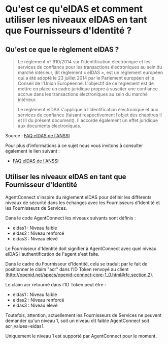 # Qu'est ce qu'eIDAS et comment utiliser les niveaux eIDAS en tant que Fournisseurs d'Identité ?

## Qu'est ce que le règlement eIDAS ? 

> Le règlement n° 910/2014 sur l'identification électronique et les services de confiance pour les
transactions électroniques au sein du marché intérieur, dit règlement « eIDAS », est un règlement
européen qui a été adopté le 23 juillet 2014 par le Parlement européen et le Conseil de l'Union
Européenne. L'objectif de ce règlement est de mettre en place un cadre juridique propre à
susciter une confiance accrue dans les transactions électroniques au sein du marché intérieur. 
>
> Le règlement eIDAS s'applique à l’identification électronique et aux services de confiance
(faisant respectivement l’objet des chapitres II et III du présent document). Il accorde également
un effet juridique aux documents électroniques.

Source : [FAQ eIDAS de l'ANSSI](https://www.ssi.gouv.fr/uploads/2017/01/eidas_faq_anssi.pdf)

Pour plus d'informations à ce sujet nous vous invitons à consulter également le lien suivant :

- [FAQ eIDAS de l'ANSSI](https://www.ssi.gouv.fr/uploads/2017/01/eidas_faq_anssi.pdf)

## Utiliser les niveaux eIDAS en tant que Fournisseur d'Identité

AgentConnect s'inspire du règlement eIDAS pour définir les différents niveaux de sécurité dans les échanges avec les Fournisseurs d'Identité et les Fournisseurs de Services. 

Dans le code AgentConnect les niveaux suivants sont définis :

* eidas1 : Niveau faible
* eidas2 : Niveau renforcé
* eidas3 : Niveau élevé

Le Fournisseur d'Identité doit signifier à AgentConnect avec quel niveau eIDAS l'authentification de l'agent s'est faite. 

Dans le cadre du Fournisseur d'Identité, cela se traduit par le fait de positionner le claim "acr" dans l'ID Token renvoyé au client (http://openid.net/specs/openid-connect-core-1_0.html#rfc.section.2).

Le claim acr retourné dans l'ID Token peut être :

* eidas1 : Niveau faible
* eidas2 : Niveau renforcé
* eidas3 : Niveau élevé

Toutefois, attention, actuellement les Fournisseurs de Services ne peuvent demander qu'un niveau 1, soit un niveau dit faible AgentConnect soit acr_values=eidas1. 

Uniquement le niveau 1 est supporté par AgentConnect pour le moment.
